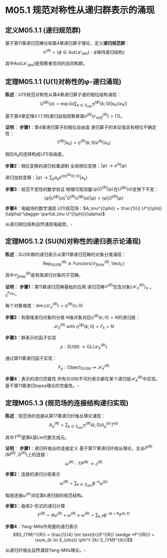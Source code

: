 # M05.1 规范对称性从递归群表示的涌现

## 定义M05.1.1 (递归规范群)

基于第11章递归范畴论和第4章递归算子理论，定义**递归规范群**：
$$\mathcal{G}^{(R)} = \{\phi \in \text{Aut}(\mathcal{H}_{obs}) : \phi \text{保持递归结构}\}$$

其中$\text{Aut}(\mathcal{H}_{obs})$是观察者空间的自同构群。

## 定理M05.1.1 (U(1)对称性的φ-递归涌现)

**陈述**：$U(1)$规范对称性从第4章递归算子谱的相位结构涌现：
$$U^{(\phi)}(\alpha) = \exp\left(i\alpha \sum_{k \in S_{obs}} \eta^{(\phi)}(k;0) |e_k\rangle\langle e_k|\right)$$

基于第4章定理4.1.1.1的递归自指观察者谱$\sigma^{(R)}(\mathcal{O}_{self}^{(R)}) = \{1\}$。

**证明**：
**步骤1**：第4章递归算子的相位自由度
递归算子的本征值具有相位不确定性：
$$T^{(R)}|e_k\rangle = \eta^{(R)}(k;0) e^{i\theta_k} |e_k\rangle$$

相位$\theta_k$的选择构成$U(1)$自由度。

**步骤2**：相位变换的递归权重调制
全局相位变换：$|ψ\rangle \to e^{i\alpha}|ψ\rangle$

递归加权变换：$|ψ\rangle \to \sum_k a_k e^{i\alpha \eta^{(\phi)}(k;0)} |e_k\rangle$

**步骤3**：规范不变性的数学验证
物理可观测量$\langle ψ|O^{(R)}|ψ\rangle$在$U^{(\phi)}(\alpha)$变换下不变：
$$\langle ψ|U^{(\phi)}(\alpha)^\dagger O^{(R)} U^{(\phi)}(\alpha)|ψ\rangle = \langle ψ|O^{(R)}|ψ\rangle$$

**步骤4**：电磁场的数学涌现
$U(1)$规范场：$A_\mu^{(\phi)} = \frac{1}{i} U^{(\phi)}(\alpha)^\dagger \partial_\mu U^{(\phi)}(\alpha)$

从递归相位结构自然涌现电磁势。$\square$

## 定理M05.1.2 (SU(N)对称性的递归表示论涌现)

**陈述**：$SU(N)$群的递归表示从第11章递归范畴的对象分类涌现：
$$\text{Rep}_{SU(N)}^{(R)} \cong \text{Functors}(\mathcal{C}_{finite}^{(R)}, \text{Vect}_{\mathbb{C}})$$

其中$\mathcal{C}_{finite}^{(R)}$是有限递归对象的子范畴。

**证明**：
**步骤1**：第11章递归范畴基础的应用
递归范畴$\mathcal{C}^{(R)}$包含对象$\{\mathcal{H}_n^{(R)}\}_{n=0}^{n_{obs}}$。

每个对象维度：$\dim(\mathcal{H}_n^{(R)}) = \eta^{(R)}(n;0)$

**步骤2**：有限维递归对象的分类
$N$维对象对应$\eta^{(R)}(k;0) = N$的递归层：
$$\mathcal{H}_k^{(R)} \text{ with } \eta^{(\phi)}(k;0) = F_k = N$$

**步骤3**：群表示的函子实现
$$\rho: SU(N) \to \text{GL}(\mathcal{H}_k^{(R)})$$

通过第11章递归函子实现：
$$F_\rho: \text{Object}_{SU(N)} \mapsto \mathcal{H}_k^{(R)}$$

**步骤4**：表示的递归完备性
所有$SU(N)$不可约表示都在某个递归层$\mathcal{H}_k^{(R)}$中实现，
基于第11章递归topos理论的完备性。$\square$

## 定理M05.1.3 (规范场的连接结构递归实现)

**陈述**：规范场的连接从第17章递归纤维丛理论涌现：
$$A_\mu^{(R)} = \sum_{k \in S_{obs}} \eta^{(R)}(k;0) A_\mu^{(k)} T^{(k)}$$

其中$T^{(k)}$是第$k$层Lie代数生成元。

**证明**：
**步骤1**：递归纤维丛的连接定义
基于第17章递归纤维丛理论，主丛$P^{(R)}(M^{(R)}, G^{(R)})$上的连接：
$$\omega^{(R)}: TP^{(R)} \to \mathfrak{g}^{(R)}$$

**步骤2**：连接的递归分层表示
$$\omega^{(R)} = \sum_{k \in S_{obs}} \phi^{-k} \omega^{(k)}$$

每层连接$\omega^{(k)}$对应第$k$递归层的规范结构。

**步骤3**：曲率2-形式的递归计算
$$F^{(R)} = d\omega^{(R)} + \omega^{(R)} \wedge \omega^{(R)} = \sum_{k,\ell} \phi^{-(k+\ell)} F^{(k,\ell)}$$

**步骤4**：Yang-Mills作用量的递归表示
$$S_{YM}^{(R)} = \frac{1}{4} \int \text{tr}(F^{(R)} \wedge *F^{(R)}) = \sum_{k \in S_{obs}} \phi^{-2k} S_{YM}^{(k)}$$

从递归纤维丛自然涌现Yang-Mills理论。$\square$